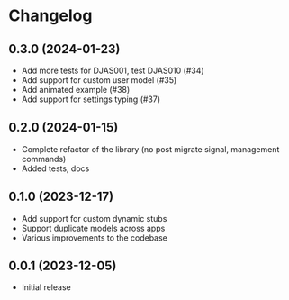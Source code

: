 # Changelog

## 0.3.0 (2024-01-23)

- Add more tests for DJAS001, test DJAS010 (#34)
- Add support for custom user model (#35)
- Add animated example (#38)
- Add support for settings typing (#37)

## 0.2.0 (2024-01-15)

- Complete refactor of the library (no post migrate signal, management commands)
- Added tests, docs

## 0.1.0 (2023-12-17)

- Add support for custom dynamic stubs
- Support duplicate models across apps
- Various improvements to the codebase

## 0.0.1 (2023-12-05)

- Initial release

